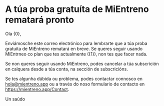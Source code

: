 # A túa proba gratuíta de MiEntreno rematará pronto

Ola {0},

Enviámosche este correo electrónico para lembrarte que a túa proba gratuíta de MiEntreno rematará en breve. Se queres seguir usando MiEntrneo co plan que tes actualmente ({1}), non tes que facer nada.

Se non queres seguir usando MiEntreno, podes cancelar a túa subscrición en calquera desde a túa conta, na sección de subscricións.

Se tes algunha dúbida ou problema, podes contactar connosco en <hola@mientreno.app> ou a través do noso formulario de contacto en <https://mientreno.app/Contact>.

Un saúdo